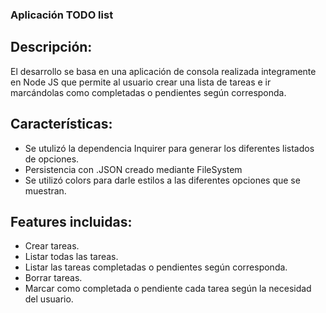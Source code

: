 ### Aplicación TODO list

## Descripción:

El desarrollo se basa en una aplicación de consola realizada integramente en Node JS que permite al usuario crear una lista de tareas e ir marcándolas como completadas o pendientes según corresponda.

## Características:

- Se utulizó la dependencia Inquirer para generar los diferentes listados de opciones.
- Persistencia con .JSON creado mediante FileSystem
- Se utilizó colors para darle estilos a las diferentes opciones que se muestran.

## Features incluidas:

- Crear tareas.
- Listar todas las tareas.
- Listar las tareas completadas o pendientes según corresponda.
- Borrar tareas.
- Marcar como completada o pendiente cada tarea según la necesidad del usuario.
